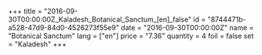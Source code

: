 +++
title = "2016-09-30T00:00:00Z_Kaladesh_Botanical_Sanctum_[en]_false"
id = "8744471b-a528-47d9-84d0-4526273f55e9"
date = "2016-09-30T00:00:00Z"
name = "Botanical Sanctum"
lang = ["en"]
price = "7.36"
quantity = 4
foil = false
set = "Kaladesh"
+++
